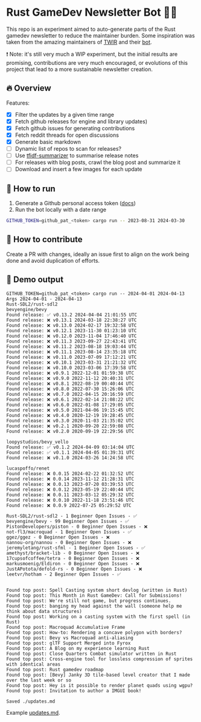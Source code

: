 # Rust GameDev Newsletter Bot 🦀🔥

This repo is an experiment aimed to auto-generate parts of the Rust gamedev newsletter to reduce the maintainer burden. Some inspiration was taken from the amazing maintainers of [TWIR](https://this-week-in-rust.org/) and their [bot](https://github.com/extrawurst/twir-bot).

❗ Note: it's still very much a WIP experiment, but the initial results are promising, contributions are very much encouraged, or evolutions of this project that lead to a more sustainable newsletter creation.

## 🔥 Overview
Features:
- [X] Filter the updates by a given time range
- [X] Fetch github releases for engine and library updates)
- [X] Fetch github issues for generating contributions
- [X] Fetch reddit threads for open discussions
- [X] Generate basic markdown
- [ ] Dynamic list of repos to scan for releases?
- [ ] Use [tfidf-summarizer](https://github.com/shubham0204/tfidf-summarizer.rs) to summarise release notes
- [ ] For releases with blog posts, crawl the blog post and summarize it
- [ ] Download and insert a few images for each update

## 🏃 How to run 
1. Generate a Github personal access token ([docs](https://docs.github.com/en/authentication/keeping-your-account-and-data-secure/managing-your-personal-access-tokens))
2. Run the bot locally with a date range
 
```bash
GITHUB_TOKEN=github_pat_<token> cargo run -- 2023-08-31 2024-03-30
```

## 💬 How to contribute
Create a PR with changes, ideally an issue first to align on the work being done and avoid duplication of efforts.   

## 🦀 Demo output
```
GITHUB_TOKEN=github_pat_<token> cargo run -- 2024-04-01 2024-04-13
Args 2024-04-01 - 2024-04-13
Rust-SDL2/rust-sdl2
bevyengine/bevy
Found release: ✅ v0.13.2 2024-04-04 21:01:55 UTC
Found release: ❌ v0.13.1 2024-03-18 22:38:27 UTC
Found release: ❌ v0.13.0 2024-02-17 19:32:58 UTC
Found release: ❌ v0.12.1 2023-11-30 01:23:10 UTC
Found release: ❌ v0.12.0 2023-11-04 17:46:40 UTC
Found release: ❌ v0.11.3 2023-09-27 22:43:41 UTC
Found release: ❌ v0.11.2 2023-08-18 19:03:44 UTC
Found release: ❌ v0.11.1 2023-08-14 23:35:18 UTC
Found release: ❌ v0.11.0 2023-07-09 17:12:21 UTC
Found release: ❌ v0.10.1 2023-03-31 21:21:32 UTC
Found release: ❌ v0.10.0 2023-03-06 17:39:58 UTC
Found release: ❌ v0.9.1 2022-12-01 01:59:38 UTC
Found release: ❌ v0.9.0 2022-11-12 20:40:31 UTC
Found release: ❌ v0.8.1 2022-08-19 00:40:44 UTC
Found release: ❌ v0.8.0 2022-07-30 15:26:06 UTC
Found release: ❌ v0.7.0 2022-04-15 20:16:59 UTC
Found release: ❌ v0.6.1 2022-02-14 21:08:22 UTC
Found release: ❌ v0.6.0 2022-01-08 17:29:05 UTC
Found release: ❌ v0.5.0 2021-04-06 19:15:45 UTC
Found release: ❌ v0.4.0 2020-12-19 19:28:45 UTC
Found release: ❌ v0.3.0 2020-11-03 21:35:02 UTC
Found release: ❌ v0.2.1 2020-09-20 22:59:08 UTC
Found release: ❌ v0.2.0 2020-09-19 22:29:56 UTC

loopystudios/bevy_vello
Found release: ✅ v0.1.2 2024-04-09 03:14:04 UTC
Found release: ✅ v0.1.1 2024-04-05 01:39:31 UTC
Found release: ❌ v0.1.0 2024-03-26 14:24:58 UTC

lucaspoffo/renet
Found release: ❌ 0.0.15 2024-02-22 01:32:52 UTC
Found release: ❌ 0.0.14 2023-11-12 21:28:31 UTC
Found release: ❌ 0.0.13 2023-07-20 03:39:53 UTC
Found release: ❌ 0.0.12 2023-05-19 22:40:44 UTC
Found release: ❌ 0.0.11 2023-03-12 05:29:32 UTC
Found release: ❌ 0.0.10 2022-11-18 23:51:46 UTC
Found release: ❌ 0.0.9 2022-07-25 05:29:52 UTC

Rust-SDL2/rust-sdl2 - 1 Beginner Open Issues - ✅
bevyengine/bevy - 99 Beginner Open Issues - ✅
PistonDevelopers/piston - 0 Beginner Open Issues - ❌
not-fl3/macroquad - 1 Beginner Open Issues - ✅
ggez/ggez - 0 Beginner Open Issues - ❌
nannou-org/nannou - 0 Beginner Open Issues - ❌
jeremyletang/rust-sfml - 1 Beginner Open Issues - ✅
amethyst/bracket-lib - 0 Beginner Open Issues - ❌
17cupsofcoffee/tetra - 0 Beginner Open Issues - ❌
markusmoenig/Eldiron - 0 Beginner Open Issues - ❌
JustAPotota/defold-rs - 0 Beginner Open Issues - ❌
leetvr/hotham - 2 Beginner Open Issues - ✅


Found top post: Spell Casting system short devlog (written in Rust)
Found top post: This Month in Rust GameDev: Call for Submissions!
Found top post: We're still not game, but progress continues.
Found top post: banging my head against the wall (someone help me think about data structures)
Found top post: Working on a casting system with the first spell (in Rust)
Found top post: Macroquad Accumulative Frame
Found top post: How-to: Rendering a concave polygon with borders?
Found top post: Bevy vs Macroquad anti-aliasing
Found top post: glTF Support Merged into Fyrox
Found top post: A Blog on my experience learning Rust
Found top post: Close Quarters Combat simulator written in Rust
Found top post: Cross-engine tool for lossless compression of sprites with identical areas
Found top post: Rust gamedev roadmap
Found top post: [Bevy] Janky 3D tile-based level creator that I made over the last week or so
Found top post: Hey is it possible to render planet quads using wgpu?
Found top post: Invitation to author a IMGUI book!

Saved ./updates.md
```
Example [updates.md](https://github.com/iolivia/newsletter-bot/blob/main/updates.md).
